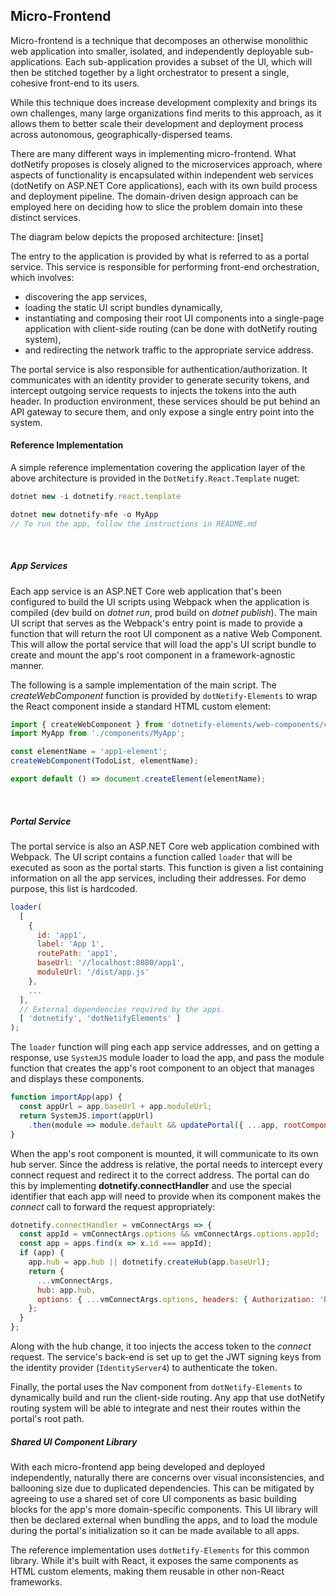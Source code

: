 ## Micro-Frontend

Micro-frontend is a technique that decomposes an otherwise monolithic web application into smaller, isolated, and independently deployable sub-applications.  Each sub-application provides a subset of the UI, which will then be stitched together by a light orchestrator to present a single, cohesive front-end to its users.

While this technique does increase development complexity and brings its own challenges, many large organizations find merits to this approach, as it allows them to better scale their development and deployment process across autonomous, geographically-dispersed teams.

There are many different ways in implementing micro-frontend. What dotNetify proposes is closely aligned to the microservices approach, where aspects of functionality is encapsulated within independent web services (dotNetify on ASP.NET Core applications), each with its own build process and deployment pipeline.  The domain-driven design approach can be employed here on deciding how to slice the problem domain into these distinct services.  

The diagram below depicts the proposed architecture:
[inset]

The entry to the application is provided by what is referred to as a portal service.  This service is responsible for performing front-end orchestration, which involves:
- discovering the app services,
- loading the static UI script bundles dynamically, 
- instantiating and composing their root UI components into a single-page application with client-side routing (can be done with dotNetify routing system), 
- and redirecting the network traffic to the appropriate service address.  

The portal service is also responsible for authentication/authorization.  It communicates with an identity provider to generate security tokens, and intercept outgoing service requests to injects the tokens into the auth header. In production environment, these services should be put behind an API gateway to secure them, and only expose a single entry point into the system.

#### Reference Implementation

A simple reference implementation covering the application layer of the above architecture is provided in the `DotNetify.React.Template` nuget:

```js
dotnet new -i dotnetify.react.template

dotnet new dotnetify-mfe -o MyApp
// To run the app, follow the instructions in README.md
```
<br/>

##### App Services

Each app service is an ASP.NET Core web application that's been configured to build the UI scripts using Webpack when the application is compiled (dev build on _dotnet run_, prod build on _dotnet publish_).  The main UI script that serves as the Webpack's entry point is made to provide a function that will return the root UI component as a native Web Component. This will allow the portal service that will load the app's UI script bundle to create and mount the app's root component in a framework-agnostic manner.

The following is a sample implementation of the main script.  The _createWebComponent_ function is provided by `dotNetify-Elements` to wrap the React component inside a standard HTML custom element:

```jsx
import { createWebComponent } from 'dotnetify-elements/web-components/core';
import MyApp from './components/MyApp';

const elementName = 'app1-element';
createWebComponent(TodoList, elementName);

export default () => document.createElement(elementName);
```
<br/>

##### Portal Service

The portal service is also an ASP.NET Core web application combined with Webpack.  The UI script contains a function called `loader` that will be executed as soon as the portal starts.  This function is given a list containing information on all the app services, including their addresses.  For demo purpose, this list is hardcoded.   

```jsx
loader(
  [
    {
      id: 'app1',
      label: 'App 1',
      routePath: 'app1',
      baseUrl: '//localhost:8080/app1',
      moduleUrl: '/dist/app.js'
    },
    ...
  ],
  // External dependencies required by the apps.
  [ 'dotnetify', 'dotNetifyElements' ]
);
```

The `loader` function will ping each app service addresses, and on getting a response, use `SystemJS` module loader to load the app, and pass the module function that creates the app's root component to an object that manages and displays these components.

```jsx
function importApp(app) {
  const appUrl = app.baseUrl + app.moduleUrl;
  return SystemJS.import(appUrl)
    .then(module => module.default && updatePortal({ ...app, rootComponent: module.default }));
}
```

When the app's root component is mounted, it will communicate to its own hub server.  Since the address is relative, the portal needs to intercept every connect request and redirect it to the correct address.  The portal can do this by implementing __dotnetify.connectHandler__ and use the special identifier that each app will need to provide when its component makes the _connect_ call to forward the request appropriately:

```jsx
dotnetify.connectHandler = vmConnectArgs => {
  const appId = vmConnectArgs.options && vmConnectArgs.options.appId;
  const app = apps.find(x => x.id === appId);
  if (app) {
    app.hub = app.hub || dotnetify.createHub(app.baseUrl);
    return {
      ...vmConnectArgs,
      hub: app.hub,
      options: { ...vmConnectArgs.options, headers: { Authorization: 'Bearer ' + getAccessToken() } }
    };
  }
};
```

Along with the hub change, it too injects the access token to the _connect_ request.  The service's back-end is set up to get the JWT signing keys from the identity provider (`IdentityServer4`) to authenticate the token. 

Finally, the portal uses the Nav component from `dotNetify-Elements` to dynamically build and run the client-side routing.  Any app that use dotNetify routing system will be able to integrate and nest their routes within the portal's root path.

##### Shared UI Component Library

With each micro-frontend app being developed and deployed independently, naturally there are concerns over visual inconsistencies, and ballooning size due to duplicated dependencies.  This can be mitigated by agreeing to use a shared set of core UI components as basic building blocks for the app's more domain-specific components.  This UI library will then be declared external when bundling the apps, and to load the module during the portal's initialization so it can be made available to all apps.

The reference implementation uses `dotNetify-Elements` for this common library.  While it's built with React, it exposes the same components as HTML custom elements, making them reusable in other non-React frameworks.
